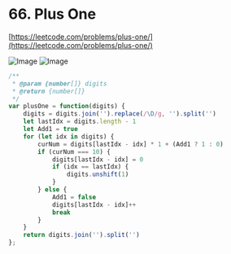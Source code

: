 
# 66. Plus One

[https://leetcode.com/problems/plus-one/](https://leetcode.com/problems/plus-one/)


![Image](https://i.imgur.com/uRcQPS5.png)
![Image](https://i.imgur.com/78T8IEG.png)

```javascript
/**
 * @param {number[]} digits
 * @return {number[]}
 */
var plusOne = function(digits) {
    digits = digits.join('').replace(/\D/g, '').split('')
    let lastIdx = digits.length - 1
    let Add1 = true
    for (let idx in digits) {
        curNum = digits[lastIdx - idx] * 1 + (Add1 ? 1 : 0)
        if (curNum === 10) {
            digits[lastIdx - idx] = 0
            if (idx == lastIdx) {
                digits.unshift(1)
            }
        } else {
            Add1 = false
            digits[lastIdx - idx]++
            break
        }
    }
    return digits.join('').split('')
};